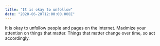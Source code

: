 ```yaml
---
title: "It is okay to unfollow"
date: "2020-06-20T12:00:00.000Z"
---
```

It is okay to unfollow people and pages on the internet. Maximize your attention on things that matter. Things that matter change over time, so act accordingly.
